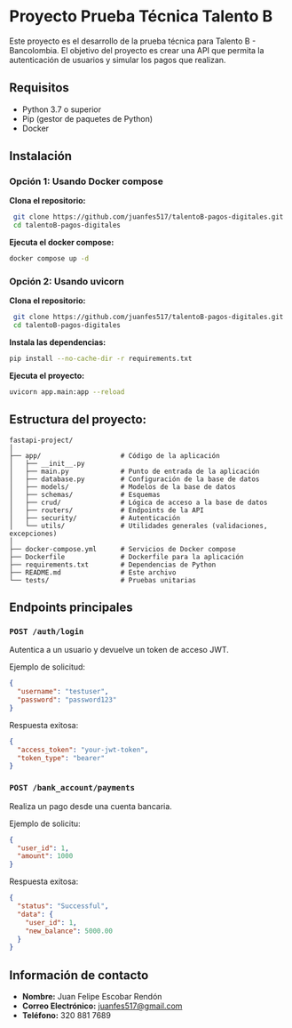 # Proyecto Prueba Técnica Talento B

Este proyecto es el desarrollo de la prueba técnica para Talento B - Bancolombia. El objetivo del proyecto es crear una API que permita la autenticación de usuarios y simular los pagos que realizan.

## Requisitos

- Python 3.7 o superior
- Pip (gestor de paquetes de Python)
- Docker

## Instalación

### Opción 1: Usando Docker compose

**Clona el repositorio:**
  ```bash
   git clone https://github.com/juanfes517/talentoB-pagos-digitales.git
   cd talentoB-pagos-digitales
  ```

**Ejecuta el docker compose:**
  ```bash
  docker compose up -d
  ```

### Opción 2: Usando uvicorn 

**Clona el repositorio:**
  ```bash
   git clone https://github.com/juanfes517/talentoB-pagos-digitales.git
   cd talentoB-pagos-digitales
  ```

**Instala las dependencias:**
  ```bash
  pip install --no-cache-dir -r requirements.txt
  ```

**Ejecuta el proyecto:**
  ```bash
  uvicorn app.main:app --reload
  ```


## Estructura del proyecto:
```
fastapi-project/
│
├── app/                    # Código de la aplicación
│   ├── __init__.py
│   ├── main.py             # Punto de entrada de la aplicación
│   ├── database.py         # Configuración de la base de datos
│   ├── models/             # Modelos de la base de datos
│   ├── schemas/            # Esquemas
│   ├── crud/               # Lógica de acceso a la base de datos
│   ├── routers/            # Endpoints de la API
│   ├── security/           # Autenticación
│   └── utils/              # Utilidades generales (validaciones, excepciones)
│
├── docker-compose.yml      # Servicios de Docker compose
├── Dockerfile              # Dockerfile para la aplicación
├── requirements.txt        # Dependencias de Python
├── README.md               # Este archivo
└── tests/                  # Pruebas unitarias
```

## Endpoints principales

### `POST /auth/login`
Autentica a un usuario y devuelve un token de acceso JWT.

Ejemplo de solicitud:
```json
{
  "username": "testuser",
  "password": "password123"
}
```

Respuesta exitosa:
```json
{
  "access_token": "your-jwt-token",
  "token_type": "bearer"
}
```

### `POST /bank_account/payments`
Realiza un pago desde una cuenta bancaria.

Ejemplo de solicitu:
```json
{
  "user_id": 1,
  "amount": 1000
}
```

Respuesta exitosa:
```json
{
  "status": "Successful",
  "data": {
    "user_id": 1,
    "new_balance": 5000.00
  }
}
```


## Información de contacto
- **Nombre:** Juan Felipe Escobar Rendón
- **Correo Electrónico:** juanfes517@gmail.com
- **Teléfono:** 320 881 7689